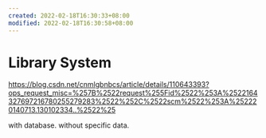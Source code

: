 ```yaml
---
created: 2022-02-18T16:30:33+08:00
modified: 2022-02-18T16:30:58+08:00
---
```


# Library System

https://blog.csdn.net/cnmlgbnbcs/article/details/110643393?ops_request_misc=%257B%2522request%255Fid%2522%253A%2522164327697216780255279283%2522%252C%2522scm%2522%253A%252220140713.130102334..%2522%25

with database. without specific data.
